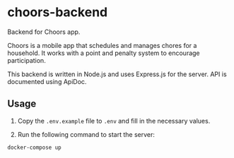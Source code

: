 # choors-backend

Backend for Choors app.

Choors is a mobile app that schedules and manages chores for a household.
It works with a point and penalty system to encourage participation.

This backend is written in Node.js and uses Express.js for the server.
API is documented using ApiDoc.

## Usage

1. Copy the `.env.example` file to `.env` and fill in the necessary values.

2. Run the following command to start the server:
```sh
docker-compose up
```
